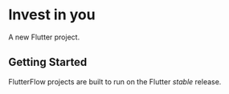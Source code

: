 # Invest in you

A new Flutter project.

## Getting Started

FlutterFlow projects are built to run on the Flutter _stable_ release.
